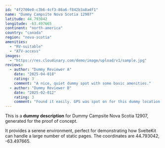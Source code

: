 ```yaml
---
id: "4f2700e0-c3b6-4cf3-86a6-f842b3a8adf1"
name: "Dummy Campsite Nova Scotia 12907"
latitude: 44.793042
longitude: -63.497665
continent: "north-america"
country: "canada"
region: "nova-scotia"
amenities:
  - "RV-suitable"
  - "ATV-access"
images:
  - "https://res.cloudinary.com/demo/image/upload/v1/sample.jpg"
reviews:
  - author: "Dummy Reviewer A"
    date: "2025-04-018"
    rating: 3
    comment: "A nice, quiet dummy spot with some basic amenities."
  - author: "Dummy Reviewer B"
    date: "2025-02-012"
    rating: 3
    comment: "Found it easily. GPS was spot on for this dummy location."
---
```


This is a **dummy description** for Dummy Campsite Nova Scotia 12907, generated for the proof of concept.

It provides a serene environment, perfect for demonstrating how SvelteKit can handle a large number of static pages. The coordinates are 44.793042, -63.497665.
